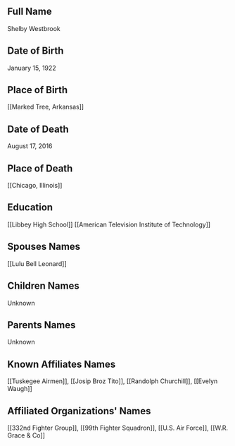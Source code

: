 ## Full Name
Shelby Westbrook

## Date of Birth
January 15, 1922

## Place of Birth
[[Marked Tree, Arkansas]]

## Date of Death
August 17, 2016

## Place of Death
[[Chicago, Illinois]]

## Education
[[Libbey High School]]
[[American Television Institute of Technology]]

## Spouses Names
[[Lulu Bell Leonard]]

## Children Names
Unknown

## Parents Names
Unknown

## Known Affiliates Names
[[Tuskegee Airmen]], [[Josip Broz Tito]], [[Randolph Churchill]], [[Evelyn Waugh]]

## Affiliated Organizations' Names
[[332nd Fighter Group]], [[99th Fighter Squadron]], [[U.S. Air Force]], [[W.R. Grace & Co]]


